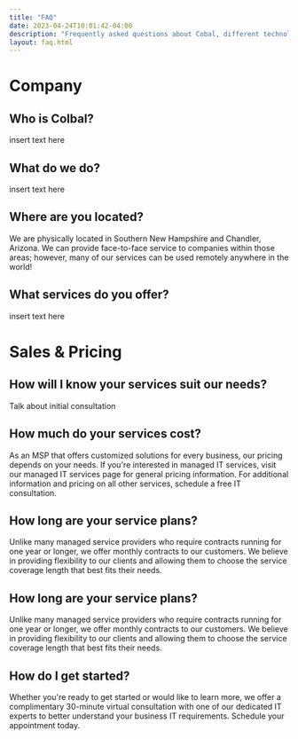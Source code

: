 ```yaml
---
title: "FAQ"
date: 2023-04-24T10:01:42-04:00
description: "Frequently asked questions about Cobal, different technologies for small business and our services"
layout: faq.html
---
```


# Company

## Who is Colbal?
insert text here

## What do we do?
insert text here

## Where are you located?
We are physically located in Southern New Hampshire and Chandler, Arizona. We can provide face-to-face service to companies within those areas; however, many of our services can be used remotely anywhere in the world!  

## What services do you offer?
insert text here



# Sales & Pricing

## How will I know your services suit our needs?
Talk about initial consultation

## How much do your services cost?
As an MSP that offers customized solutions for every business, our pricing depends on your needs. If you're interested in managed IT services, visit our managed IT services page for general pricing information. For additional information and pricing on all other services, schedule a free IT consultation.

## How long are your service plans?
Unlike many managed service providers who require contracts running for one year or longer, we offer monthly contracts to our customers. We believe in providing flexibility to our clients and allowing them to choose the service coverage length that best fits their needs.

## How long are your service plans?
Unlike many managed service providers who require contracts running for one year or longer, we offer monthly contracts to our customers. We believe in providing flexibility to our clients and allowing them to choose the service coverage length that best fits their needs.

## How do I get started?
Whether you're ready to get started or would like to learn more, we offer a complimentary 30-minute virtual consultation with one of our dedicated IT experts to better understand your business IT requirements. Schedule your appointment today.

